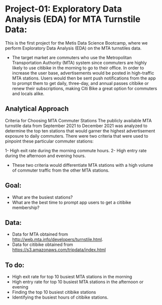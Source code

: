 
# Project-01: Exploratory Data Analysis (EDA) for MTA Turnstile Data:
This is the first project for the Metis Data Science Bootcamp, where we perform Exploratory Data Analysis (EDA) on the MTA turnstiles data.

- The target market are commuters who use the Metropolitan Transportation Authority (MTA) system since commuters are highly likely to use citibike in the morning to go to their office. In order to increase the user base, advertisements would be posted in high-traffic MTA stations. Users would then be sent push notifications from the app to prompt them to get daily, three-day, and annual passes citibike or renew their subscriptions, making Citi Bike a great option for commuters and locals alike.

## Analytical Approach
Criteria for Choosing MTA Commuter Stations
The publicly available MTA turnstile data from September 2021 to December 2021 was analyzed to determine the top ten stations that would garner the highest advertisement exposure to daily commuters. There were two criteria that were used to pinpoint these particular commuter stations:

1- High exit rate during the morning commute hours.
2- High entry rate during the afternoon and evening hours.
 - These two criteria would differentiate MTA stations with a high volume of commuter traffic from the other MTA stations.

## Goal:
- What are the busiest stations?
- What are the best time to prompt app users to get a citibike membership?

## Data:
- Data for MTA obtained from http://web.mta.info/developers/turnstile.html.
- Data for citibike obtained from https://s3.amazonaws.com/tripdata/index.html

## To do:
- High exit rate for top 10 busiest MTA stations in the morning
- High entry rate for top 10 busiest MTA stations in the afternoon or evening
- Finding the top 10 busiest citibike stations
- Identifying the busiest hours of citibike stations.

